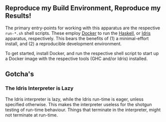 ## Reproduce my Build Environment, Reproduce my Results!

The primary entry-points for working with this apparatus are the respective
`run-*.sh` shell scripts. These employ [Docker](https://www.docker.com) to run
the [Haskell](run-haskell.sh), or [Idris](run-idris.sh) apparatus,
respectively.  This bears the benefits of (1) a minimal-effort install, and (2)
a reproducible development environment.

To get started, install Docker, and run the respective shell script to start up
a Docker image with the respective tools (GHC and/or Idris) installed.

## Gotcha's

### The Idris Interpreter is Lazy

The Idris interpreter is lazy, while the Idris run-time is eager, unless
specified otherwise. This makes the interpreter useless for the shotgun testing
of run-time behaviour. Things that terminate in the interpreter, might not
terminate at run-time.
